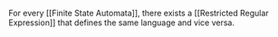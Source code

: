 For every [[Finite State Automata]], there exists a [[Restricted Regular Expression]] that defines the same language and vice versa.